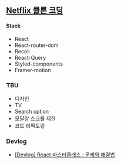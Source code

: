 ## [Netflix 클론 코딩](https://kylelee-js.github.io/Netflix/)

#### Stack

- React
- React-router-dom
- Recoil
- React-Query
- Styled-components
- Framer-motion

### TBU

- 디자인
- TV
- Search option
- 모달창 스크롤 제한
- 코드 리펙토링

### Devlog

- [[Devlog] React 마스터클래스 : 문제와 해결법](https://velog.io/@whzjqkrtm12/React-%EB%A7%88%EC%8A%A4%ED%84%B0%ED%81%B4%EB%9E%98%EC%8A%A4-%EB%AC%B8%EC%A0%9C%EB%93%A4%EA%B3%BC-%ED%95%B4%EA%B2%B0)
